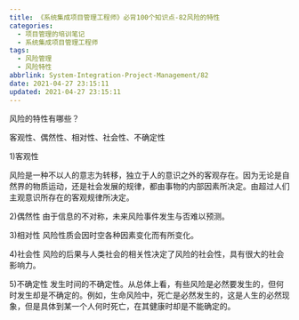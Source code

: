 ```yaml
---
title: 《系统集成项目管理工程师》必背100个知识点-82风险的特性
categories:
  - 项目管理的培训笔记
  - 系统集成项目管理工程师
tags:
  - 风险管理
  - 风险特性
abbrlink: System-Integration-Project-Management/82
date: 2021-04-27 23:15:11
updated: 2021-04-27 23:15:11
---
```


风险的特性有哪些？

客观性、偶然性、相对性、社会性、不确定性

1)客观性

风险是一种不以人的意志为转移，独立于人的意识之外的客观存在。因为无论是自然界的物质运动，还是社会发展的规律，都由事物的内部因素所决定。由超过人们主观意识所存在的客观规律所决定。

2)偶然性
由于信息的不对称，未来风险事件发生与否难以预测。

3)相对性
风险性质会因时空各种因素变化而有所变化。

4)社会性
风险的后果与人类社会的相关性决定了风险的社会性，具有很大的社会影响力。

5)不确定性
发生时间的不确定性。从总体上看，有些风险是必然要发生的，但何时发生却是不确定的。例如，生命风险中，死亡是必然发生的，这是人生的必然现象，但是具体到某一个人何时死亡，在其健康时却是不能确定的。

